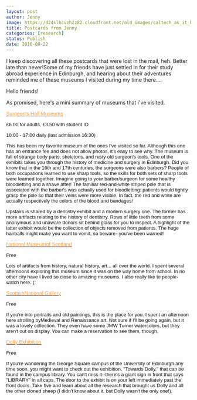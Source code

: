 ```yaml
---
layout: post
author: Jenny
image: https://d24slhcvzhzz82.cloudfront.net/old_images/caltech_as_it_happens/6a0105349b8251970b01bb088a86d2970d.jpg
title: Postcards from Jenny
categories: [research]
status: Publish
date: 2016-09-22
---
```



I keep discovering all these postcards that were lost in the mail, heh. Better late than never!Some of my friends have just settled in for their study abroad experience in Edinburgh, and hearing about their adventures reminded me of these museums I visited during my time there....

Hello friends!

As promised, here's a mini summary of museums that i've visited.

<a href="https://museum.rcsed.ac.uk/" target="_blank"><span style="font-family: arial, helvetica, sans-serif; color: #ff9f40;">Surgeon's Hall Museums</a>

<span style="font-family: arial, helvetica, sans-serif; font-size: 10pt; color: #111111;">£6.00 for adults, £<span style="font-family: arial, helvetica, sans-serif; font-size: 10pt; color: #111111;">3.50 with student ID

<span style="font-family: arial, helvetica, sans-serif; font-size: 10pt; color: #111111;">10:00 - 17:00 daily (last admission 16:30)

<span style="font-family: arial, helvetica, sans-serif; font-size: 10pt; color: #111111;">This has been my favorite museum of the ones I've visited so far. Although this one has an entrance fee and does not allow photos, it's easy to see why. The museum is full of strange body parts, skeletons, and rusty old surgeon's tools. One of the exhibits takes you through the history of medicine and surgery in Edinburgh. Did you know that in the 16th and 17th centuries, the surgeons were also barbers? People of both occupations learned to use sharp tools, so the skills for both sets of sharp tools were learned together. Imagine going to your barber/surgeon for some healthy bloodletting and a shave after! The familiar red-and-white striped pole that is associated with the barber's was actually used for bloodletting: patients would tightly grasp the pole so that their veins were more visible. In fact, the red and white are actually respectively the colors of the blood and bandages!

<span style="font-family: arial, helvetica, sans-serif; font-size: 10pt; color: #111111;">Upstairs is shared by a dentistry exhibit and a modern surgery one. The former has more artifacts relating to the history of dentistry. Rows of little teeth from some anonymous and unaware donors sit behind glass for you to inspect. A highlight of the latter exhibit would be the collection of objects removed from patients. The huge hairballs might make you want to vomit, so beware--you've been warned!

<a href="https://www.nms.ac.uk/national-museum-of-scotland/" target="_self"><span style="font-family: arial, helvetica, sans-serif; color: #ff9f40;">National Museumof Scotland</a>

<span style="font-family: arial, helvetica, sans-serif; font-size: 10pt; color: #111111;">Free

<span style="font-family: arial, helvetica, sans-serif; font-size: 10pt; color: #111111;">Lots of artifacts from history, natural history, art... all over the world. I spent several afternoons exploring this museum since it was on the way home from school. In no other city have I lived so close to amazing museums. I also really like to people-watch here. (:

<a href="https://www.nationalgalleries.org/visit/introduction-114" target="_blank"><span style="font-family: arial, helvetica, sans-serif; color: #ff9f40;">ScottishNational Gallery</a>

<span style="font-family: arial, helvetica, sans-serif; font-size: 10pt; color: #111111;">Free

<span style="font-family: arial, helvetica, sans-serif; font-size: 10pt; color: #111111;">If you're into portraits and old paintings, this is the place for you. I spent an afternoon here strolling byMedieval and Renaissance art. Not sure if I'll be going again, but it was a lovely collection. They even have some JMW Turner watercolors, but they aren't out on display. You can make a reservation to see them, though.

<a href="https://exhibitions.ed.ac.uk/towardsdolly" target="_blank"><span style="font-family: arial, helvetica, sans-serif; color: #ff9f40;">Dolly Exhibition</a>

<span style="font-family: arial, helvetica, sans-serif; font-size: 10pt; color: #111111;">Free

<span style="font-family: arial, helvetica, sans-serif; font-size: 10pt; color: #111111;">If you're wandering the George Square campus of the University of Edinburgh any time soon, you might want to check out the exhibition, "Towards Dolly," that can be found in the campus library. You can't miss it--there's a giant sign in front that says "LIBRARY" in all caps. The door to the exhibit is on your left immediately past the front doors. Take five and learn about all the research that brought us Dolly and all the other cloned sheep (I didn't know about it, but Dolly wasn't the only one!).

